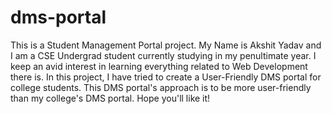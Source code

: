 # dms-portal
This is a Student Management Portal project.
My Name is Akshit Yadav and I am a CSE Undergrad student currently studying in my penultimate year.
I keep an avid interest in learning everything related to Web Development there is.
In this project, I have tried to create a User-Friendly DMS portal for college students.
This DMS portal's approach is to be more user-friendly than my college's DMS portal.
Hope you'll like it!

